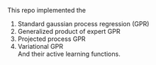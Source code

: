 This repo implemented the  
1. Standard gaussian process regression (GPR)  
2. Generalized product of expert GPR
3. Projected process GPR  
4. Variational GPR  
And their active learning functions.